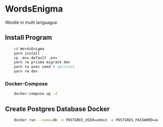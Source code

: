 # WordsEnigma
Wordle in multi languague

## Install Program
```bash 
    cd WordsEnigma
    yarn install
    cp .env.default .env
    yarn rw prisma migrate dev
    yarn rw exec seed # optional
    yarn rw dev
```

### Docker-Compose
```bash
    docker-compose up -d
```


## Create Postgres Database Docker
```bash
    docker run --name=db -e POSTGRES_USER=admin -e POSTGRES_PASSWORD=admin -p '5432:5432' -d postgres
```